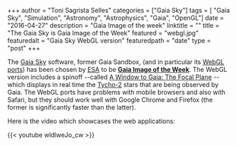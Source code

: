 +++
author = "Toni Sagrista Selles"
categories = ["Gaia Sky"]
tags = [ "Gaia Sky", "Simulation", "Astronomy", "Astrophysics", "Gaia", "OpenGL"]
date = "2016-04-27"
description = "Gaia Image of the week"
linktitle = ""
title = "The Gaia Sky is Gaia Image of the Week"
featured = "webgl.jpg"
featuredalt = "Gaia Sky WebGL version"
featuredpath = "date"
type = "post"
+++

The [Gaia Sky](http://ari-zah.github.io/gaiasky/) software, former Gaia Sandbox, (and in particular its [WebGL ports](http://wwwstaff.ari.uni-heidelberg.de/gaiasandbox/webgl/)) has been chosen by [ESA](http://www.esa.int/ESA) to be [**Gaia Image of the Week**](http://www.cosmos.esa.int/web/gaia/iow_20160422). The WebGL version includes a spinoff --called [A Window to Gaia: The Focal Plane](http://wwwstaff.ari.uni-heidelberg.de/gaiasandbox/focalplane/) -- which displays in real time the [Tycho-2](https://en.wikipedia.org/wiki/Tycho-2_Catalogue) stars that are being observed by Gaia. The WebGL ports have problems with mobile browsers and also with Safari, but they should work well with Google Chrome and Firefox (the former is significantly faster than the latter).

Here is the video which showcases the web applications:

{{< youtube wldlweJo_cw >}}
